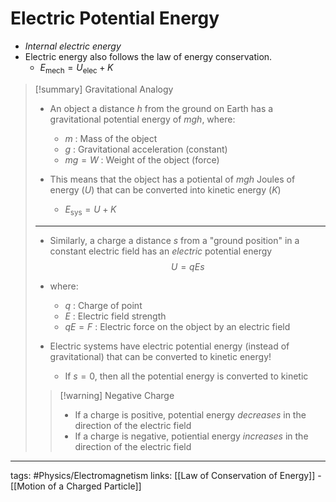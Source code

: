 # Electric Potential Energy
- *Internal electric energy*
- Electric energy also follows the law of energy conservation.
	- $E_\text{mech} = U_\text{elec} + K$

> [!summary] Gravitational Analogy
> - An object a distance $h$ from the ground on Earth has a gravitational potential energy of $mgh$, where:
>
> 	- $m$ : Mass of the object
> 	- $g$ : Gravitational acceleration (constant)
> 	- $mg = W$ : Weight of the object (force)
>
> - This means that the object has a potiental of $mgh$ Joules of energy ($U$) that can be converted into kinetic energy ($K$)
> 	- $E_\text{sys} = U + K$
> 	  
> ---
> 
> - Similarly, a charge a distance $s$ from a "ground position" in a constant electric field has an *electric* potential energy
> $$U = qEs$$
> - where:
> 	- $q$ : Charge of point
> 	- $E$ : Electric field strength
> 	- $qE = F$ : Electric force on the object by an electric field
> 
> - Electric systems have electric potential energy (instead of gravitational) that can be converted to kinetic energy!
> 	- If $s = 0$, then all the potential energy is converted to kinetic
> 
> > [!warning] Negative Charge
> > - If a charge is positive, potential energy *decreases* in the direction of the electric field
> > - If a charge is negative, potiential energy *increases* in the direction of the electric field


---
tags: #Physics/Electromagnetism 
links: [[Law of Conservation of Energy]] - [[Motion of a Charged Particle]]